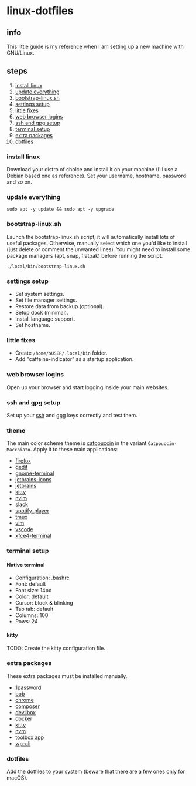 # linux-dotfiles

## info

This little guide is my reference when I am setting up a new machine with GNU/Linux.

## steps

1. [install linux](#install-linux)
2. [update everything](#update-everything)
3. [bootstrap-linux.sh](#bootstrap-linuxsh)
4. [settings setup](#settings-setup)
5. [little fixes](#little-fixes)
6. [web browser logins](#web-browser-logins)
7. [ssh and gpg setup](#ssh-and-gpg-setup)
8. [terminal setup](#terminal-setup)
9. [extra packages](#extra-packages)
10. [dotfiles](#dotfiles)

### install linux

Download your distro of choice and install it on your machine (I'll use a Debian based one as reference). Set your username, hostname, password and so on.

### update everything

```shell
sudo apt -y update && sudo apt -y upgrade
```

### bootstrap-linux.sh

Launch the bootstrap-linux.sh script, it will automatically install lots of useful packages.
Otherwise, manually select which one you'd like to install (just delete or comment the unwanted lines).
You might need to install some package managers (apt, snap, flatpak) before running the script.

```shell
./local/bin/bootstrap-linux.sh
```

### settings setup

* Set system settings.
* Set file manager settings.
* Restore data from backup (optional).
* Setup dock (minimal).
* Install language support.
* Set hostname.

### little fixes

* Create `/home/$USER/.local/bin` folder.
* Add "caffeine-indicator" as a startup application.

### web browser logins

Open up your browser and start logging inside your main websites.

### ssh and gpg setup

Set up your [ssh](https://gist.github.com/ailequal/b74811385f4047b34ad590d138c9ffcf) and [gpg](https://gist.github.com/ailequal/fc9b12cb35f119dcdc1a2f4406bf8b54) keys correctly and test them.

### theme

The main color scheme theme is [catppuccin](https://github.com/catppuccin) in the variant `Catppuccin-Macchiato`. Apply it to these main applications:

* [firefox](https://github.com/catppuccin/firefox)
* [gedit](https://github.com/catppuccin/gedit)
* [gnome-terminal](https://github.com/catppuccin/gnome-terminal)
* [jetbrains-icons](https://github.com/catppuccin/jetbrains-icons)
* [jetbrains](https://github.com/catppuccin/jetbrains)
* [kitty](https://github.com/catppuccin/kitty)
* [nvim](https://github.com/catppuccin/nvim)
* [slack](https://github.com/catppuccin/slack)
* [spotify-player](https://github.com/catppuccin/spotify-player)
* [tmux](https://github.com/catppuccin/tmux)
* [vim](https://github.com/catppuccin/vim)
* [vscode](https://github.com/catppuccin/vscode)
* [xfce4-terminal](https://github.com/catppuccin/xfce4-terminal)

### terminal setup

#### Native terminal

* Configuration: .bashrc
* Font: default
* Font size: 14px
* Color: default
* Cursor: block & blinking
* Tab tab: default
* Columns: 100
* Rows: 24

#### kitty

TODO: Create the kitty configuration file.

### extra packages

These extra packages must be installed manually.

* [1password](https://1password.com)
* [bob](https://github.com/MordechaiHadad/bob)
* [chrome](https://www.google.com/chrome)
* [composer](https://getcomposer.org)
* [devilbox](https://github.com/cytopia/devilbox)
* [docker](https://docs.docker.com/engine/install/ubuntu)
* [kitty](https://sw.kovidgoyal.net/kitty)
* [nvm](https://github.com/nvm-sh/nvm)
* [toolbox app](https://www.jetbrains.com/toolbox-app)
* [wp-cli](https://github.com/wp-cli/wp-cli)

### dotfiles

Add the dotfiles to your system (beware that there are a few ones only for macOS).
